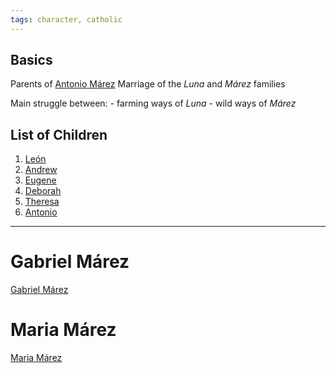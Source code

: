 ```yaml
---
tags: character, catholic
---
```

## Basics
Parents of [Antonio Márez](</MárezFamily/AntonioMárez.md>)
Marriage of the *Luna* and *Márez* families

Main struggle between:
	- farming ways of *Luna*
	- wild ways of *Márez*

## List of Children
1. [León](</MárezFamily/León.md>)
2. [Andrew](</MárezFamily/Andrew.md>)
3. [Eugene](</MárezFamily/Eugene.md>)
4. [Deborah](</MárezFamily/DeborahandTheresa.md#deborah>)
5. [Theresa](</MárezFamily/DeborahandTheresa.md#theresa>)
6. [Antonio](</MárezFamily/AntonioMárez.md>)

---
# Gabriel Márez
[Gabriel Márez](</MárezFamily/GabrielMárez.md>)
# Maria Márez
[Maria Márez](</MárezFamily/MariaMárez.md>)